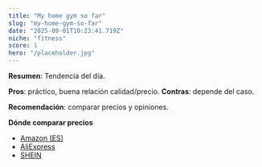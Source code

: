 ```yaml
---
title: "My home gym so far"
slug: "my-home-gym-so-far"
date: "2025-09-01T10:23:41.719Z"
niche: "fitness"
score: 1
hero: "/placeholder.jpg"
---
```


**Resumen**: Tendencia del día.

**Pros**: práctico, buena relación calidad/precio. **Contras**: depende del caso.

**Recomendación**: comparar precios y opiniones.

**Dónde comparar precios**
- [Amazon (ES)](https://www.amazon.es/s?k=My+home+gym+so+far&tag=teknovashop25-21)
- [AliExpress](https://www.aliexpress.com/wholesale?SearchText=My+home+gym+so+far)
- [SHEIN](https://www.shein.com/pdsearch?q=My+home+gym+so+far)
